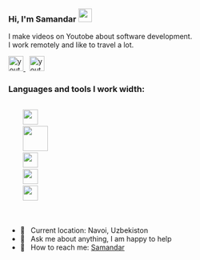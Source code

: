 ### Hi, I'm Samandar <img src="https://media.giphy.com/media/hvRJCLFzcasrR4ia7z/giphy.gif" width="27px">

I make videos on Youtobe about software development. <br />
I work remotely and like to travel a lot.

<a href="https://www.youtube.com/channel/UCaN88rI2GaxJi58_mL6JbwA" target="_blank">
    <img src="https://www.freepnglogos.com/uploads/video-youtube-icon-27.png" alt="youtobe" width="30px">
</a>
&nbsp;
<a href="https://t.me/webdunyosi" target="_blank">
    <img src="https://www.freepnglogos.com/uploads/telegram-logo-4.png" alt="youtobe" width="30px">
</a>
<br />

### Languages and tools I work width:

<code>
    <img src="https://brandslogos.com/wp-content/uploads/images/large/html-logo-black-and-white.png" alt="" width="30px">
    <img src="https://brandslogos.com/wp-content/uploads/images/large/css3-logo-black-and-white.png" alt="" width="50px">
    <img src="https://www.nicepng.com/png/full/377-3771906_sass-sass-sass-sass-logo-white-png.png" alt="" width="30px">
    <img src="https://encrypted-tbn0.gstatic.com/images?q=tbn:ANd9GcQ7AzqIqN2UZdgynzvhsboTyjn_PPjdUTbI6Rflbyt2w2Jh2yB6DM-kUugFbOL4jPxhcwk&usqp=CAU" alt="" width="30px">
    <img src="https://www.pngkey.com/png/detail/522-5227440_javascript-icon-graphic-design.png" alt="" width="30px">
</code>
<br /><br />

- 📍 &nbsp; Current location: Navoi, Uzbekiston
- 📝 &nbsp; Ask me about anything, I am happy to help
- 📨 &nbsp; How to reach me: [Samandar](https://t.me/Jimcarrey1962)
